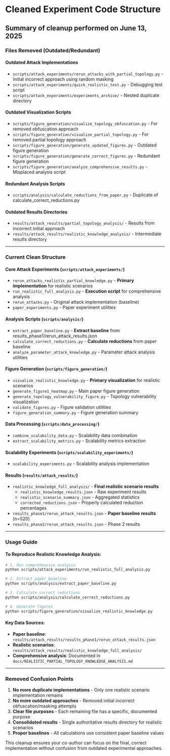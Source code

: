 # Cleaned Experiment Code Structure
## Summary of cleanup performed on June 13, 2025

### Files Removed (Outdated/Redundant)

#### Outdated Attack Implementations
- `scripts/attack_experiments/rerun_attacks_with_partial_topology.py` - Initial incorrect approach using random masking
- `scripts/attack_experiments/quick_realistic_test.py` - Debugging test script
- `scripts/attack_experiments/experiments_archive/` - Nested duplicate directory

#### Outdated Visualization Scripts  
- `scripts/figure_generation/visualize_topology_obfuscation.py` - For removed obfuscation approach
- `scripts/figure_generation/visualize_partial_topology.py` - For removed partial topology approach
- `scripts/figure_generation/generate_updated_figures.py` - Outdated figure generation
- `scripts/figure_generation/generate_correct_figures.py` - Redundant figure generation
- `scripts/figure_generation/analyze_comprehensive_results.py` - Misplaced analysis script

#### Redundant Analysis Scripts
- `scripts/analysis/calculate_reductions_from_paper.py` - Duplicate of calculate_correct_reductions.py

#### Outdated Results Directories
- `results/attack_results/partial_topology_analysis/` - Results from incorrect initial approach
- `results/attack_results/realistic_knowledge_analysis/` - Intermediate results directory

---

### Current Clean Structure

#### Core Attack Experiments (`scripts/attack_experiments/`)
- `rerun_attacks_realistic_partial_knowledge.py` - **Primary implementation** for realistic scenarios
- `run_realistic_full_analysis.py` - **Execution script** for comprehensive analysis
- `rerun_attacks.py` - Original attack implementation (baseline)
- `paper_experiments.py` - Paper experiment utilities

#### Analysis Scripts (`scripts/analysis/`)
- `extract_paper_baseline.py` - **Extract baseline** from results_phase1/rerun_attack_results.json
- `calculate_correct_reductions.py` - **Calculate reductions** from paper baseline
- `analyze_parameter_attack_knowledge.py` - Parameter attack analysis utilities

#### Figure Generation (`scripts/figure_generation/`)
- `visualize_realistic_knowledge.py` - **Primary visualization** for realistic scenarios
- `generate_figure1_heatmap.py` - Main paper figure generation
- `generate_topology_vulnerability_figure.py` - Topology vulnerability visualization
- `validate_figures.py` - Figure validation utilities
- `figure_generation_summary.py` - Figure generation summary

#### Data Processing (`scripts/data_processing/`)
- `combine_scalability_data.py` - Scalability data combination
- `extract_scalability_metrics.py` - Scalability metrics extraction

#### Scalability Experiments (`scripts/scalability_experiments/`)
- `scalability_experiments.py` - Scalability analysis implementation

#### Results (`results/attack_results/`)
- `realistic_knowledge_full_analysis/` - **Final realistic scenario results**
  - `realistic_knowledge_results.json` - Raw experiment results
  - `realistic_scenario_summary.json` - Aggregated statistics  
  - `corrected_reductions.json` - Properly calculated reduction percentages
- `results_phase1/rerun_attack_results.json` - **Paper baseline results** (n=520)
- `results_phase2/rerun_attack_results.json` - Phase 2 results

---

### Usage Guide

#### To Reproduce Realistic Knowledge Analysis:
```bash
# 1. Run comprehensive analysis
python scripts/attack_experiments/run_realistic_full_analysis.py

# 2. Extract paper baseline
python scripts/analysis/extract_paper_baseline.py

# 3. Calculate correct reductions
python scripts/analysis/calculate_correct_reductions.py

# 4. Generate figures
python scripts/figure_generation/visualize_realistic_knowledge.py
```

#### Key Data Sources:
- **Paper baseline**: `results/attack_results/results_phase1/rerun_attack_results.json`
- **Realistic scenarios**: `results/attack_results/realistic_knowledge_full_analysis/`
- **Comprehensive analysis**: Documented in `docs/REALISTIC_PARTIAL_TOPOLOGY_KNOWLEDGE_ANALYSIS.md`

---

### Removed Confusion Points

1. **No more duplicate implementations** - Only one realistic scenario implementation remains
2. **No more outdated approaches** - Removed initial incorrect obfuscation/masking attempts  
3. **Clear file purposes** - Each remaining file has a specific, documented purpose
4. **Consolidated results** - Single authoritative results directory for realistic scenarios
5. **Proper baselines** - All calculations use consistent paper baseline values

This cleanup ensures your co-author can focus on the final, correct implementation without confusion from outdated experimental approaches.